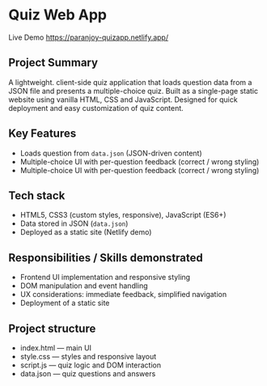 # Quiz Web App

Live Demo
https://paranjoy-quizapp.netlify.app/

## Project Summary
A lightweight. client-side quiz application that loads question data from a JSON file and presents a multiple-choice quiz. Built as a single-page static website using vanilla HTML, CSS and JavaScript. Designed for quick deployment and easy customization of quiz content.

## Key Features

- Loads question from `data.json` (JSON-driven content)
- Multiple-choice UI with per-question feedback (correct / wrong styling)
- Multiple-choice UI with per-question feedback (correct / wrong styling)

## Tech stack
- HTML5, CSS3 (custom styles, responsive), JavaScript (ES6+)
- Data stored in JSON (`data.json`)
- Deployed as a static site (Netlify demo)

## Responsibilities / Skills demonstrated
- Frontend UI implementation and responsive styling
- DOM manipulation and event handling
- UX considerations: immediate feedback, simplified navigation
- Deployment of a static site

## Project structure
- index.html — main UI
- style.css — styles and responsive layout
- script.js — quiz logic and DOM interaction
- data.json — quiz questions and answers
